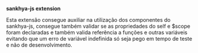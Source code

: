 **sankhya-js extension**

Esta extensão consegue auxiliar na utilização dos componentes do sankhya-js, consegue também validar se as propriedades do self e $scope foram declaradas e também valida referência a funções e outras variáveis evitando que um erro de variável indefinida só seja pego em tempo de teste e não de desenvolvimento.
